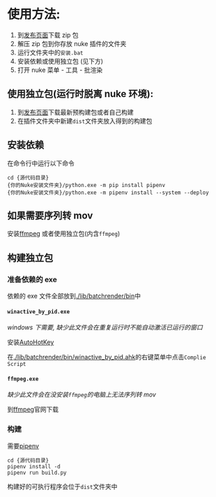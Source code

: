 # 使用方法:

1.  到[发布页面](https://github.com/NateScarlet/NukeBatchRender/releases)下载 zip 包
2.  解压 zip 包到你存放 nuke 插件的文件夹
3.  运行文件夹中的`安装.bat`
4.  安装依赖或使用独立包 (见下方)
5.  打开 nuke 菜单 - 工具 - 批渲染

## 使用独立包(运行时脱离 nuke 环境):

1.  到[发布页面](https://github.com/NateScarlet/NukeBatchRender/releases)下载最新预构建包或者自己构建
2.  在插件文件夹中新建`dist`文件夹放入得到的构建包

## 安装依赖

在命令行中运行以下命令

```shell
cd {源代码目录}
{你的Nuke安装文件夹}/python.exe -m pip install pipenv
{你的Nuke安装文件夹}/python.exe -m pipenv install --system --deploy
```

## 如果需要序列转 mov

安装[ffmpeg](https://ffmpeg.org/) 或者使用独立包(内含`ffmpeg`)

## 构建独立包

### 准备依赖的 exe

依赖的 exe 文件全部放到[./lib/batchrender/bin](./lib/batchrender/bin)中

#### `winactive_by_pid.exe`

_windows 下需要,
缺少此文件会在重复运行时不能自动激活已运行的窗口_

安装[AutoHotKey](https://www.autohotkey.com/)

在[./lib/batchrender/bin/winactive_by_pid.ahk](./lib/batchrender/bin/winactive_by_pid.ahk)的右键菜单中点击`Complie Script`

#### `ffmpeg.exe`

_缺少此文件会在没安装`ffmpeg`的电脑上无法序列转 mov_

到[ffmpeg](https://ffmpeg.org/)官网下载

### 构建

需要[pipenv](https://docs.pipenv.org/)

```shell
cd {源代码目录}
pipenv install -d
pipenv run build.py
```

构建好的可执行程序会位于`dist`文件夹中
